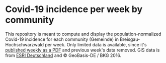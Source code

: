 # Covid-19 incidence per week by community

This repository is meant to compute and display the population-normalized Covid-19 incidence for each community (Gemeinde) in Breisgau-Hochschwarzwald per week. Only limited data is available, since it's [published weekly as a PDF](https://www.breisgau-hochschwarzwald.de/pb/Breisgau-Hochschwarzwald/Start/Service+_+Verwaltung/Corona-Virus.html) and previous week's data removed. GIS data is from [ESRI Deutschland](https://opendata-esri-de.opendata.arcgis.com/) and © GeoBasis-DE / BKG 2016.
